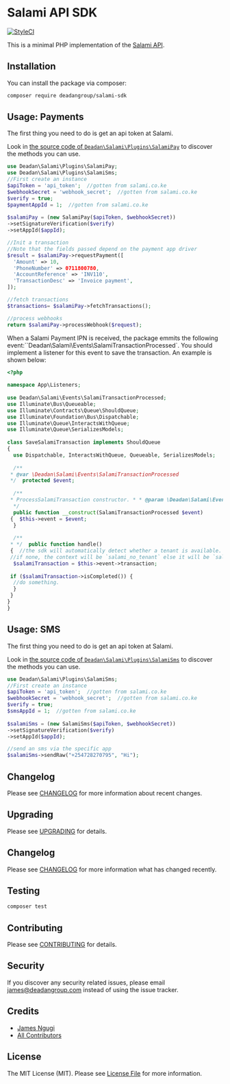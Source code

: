 
# Salami API SDK
[![StyleCI](https://styleci.io/repos/88621289/shield?branch=master)](https://styleci.io/repos/88621289)

This is a minimal PHP implementation of the [Salami API](https://salami.co.ke).

## Installation

You can install the package via composer:

``` bash
composer require deadangroup/salami-sdk
```

## Usage: Payments

The first thing you need to do is get an api token at Salami.

Look in [the source code of `Deadan\Salami\Plugins\SalamiPay`](https://github.com/deadangroup/salami-sdk/blob/master/src/Plugins/SalamiPay.php) to discover the methods you can use.

```php
use Deadan\Salami\Plugins\SalamiPay;
use Deadan\Salami\Plugins\SalamiSms;
//First create an instance
$apiToken = 'api_token';  //gotten from salami.co.ke
$webhookSecret = 'webhook_secret';  //gotten from salami.co.ke
$verify = true;  
$paymentAppId = 1;  //gotten from salami.co.ke
  
$salamiPay = (new SalamiPay($apiToken, $webhookSecret))
->setSignatureVerification($verify)
->setAppId($appId); 

//Init a transaction
//Note that the fields passed depend on the payment app driver
$result = $salamiPay->requestPayment([  
  'Amount' => 10,  
  'PhoneNumber' => 0711800780,  
  'AccountReference' => 'INV110',  
  'TransactionDesc' => 'Invoice payment',  
]);

//fetch transactions
$transactions= $salamiPay->fetchTransactions();

//process webhooks
return $salamiPay->processWebhook($request);

```

When a Salami Payment IPN is received, the package emmits the following event:``Deadan\Salami\Events\SalamiTransactionProcessed`.
You should implement a listener for this event to save the transaction. An example is shown below:

```php
<?php  
  
namespace App\Listeners;  
  
use Deadan\Salami\Events\SalamiTransactionProcessed;  
use Illuminate\Bus\Queueable;  
use Illuminate\Contracts\Queue\ShouldQueue;  
use Illuminate\Foundation\Bus\Dispatchable;  
use Illuminate\Queue\InteractsWithQueue;  
use Illuminate\Queue\SerializesModels;  
  
class SaveSalamiTransaction implements ShouldQueue  
{  
  use Dispatchable, InteractsWithQueue, Queueable, SerializesModels;  
  
  /**  
 * @var \Deadan\Salami\Events\SalamiTransactionProcessed  
 */  protected $event;  
  
  /**  
 * ProcessSalamiTransaction constructor. * * @param \Deadan\Salami\Events\SalamiTransactionProcessed $event  
  */  
  public function __construct(SalamiTransactionProcessed $event)  
 {  $this->event = $event;  
  }  
  
  /**  
 * */  public function handle()  
 {  //the sdk will automatically detect whether a tenant is available.  
 //if none, the context will be `salami_no_tenant` else it will be `salami_tenant_{TENANT_ID}` // e.g. salami_tenant_10  if ($this->event->context == 'salami_no_tenant') {  
  $salamiTransaction = $this->event->transaction;  
  
 if ($salamiTransaction->isCompleted()) {  
  //do something.  
  }  
 } 
}
}
```

## Usage: SMS

The first thing you need to do is get an api token at Salami.

Look in [the source code of `Deadan\Salami\Plugins\SalamiSms`](https://github.com/deadangroup/salami-sdk/blob/master/src/Plugins/SalamiSms.php) to discover the methods you can use.

```php
use Deadan\Salami\Plugins\SalamiSms;
//First create an instance
$apiToken = 'api_token';  //gotten from salami.co.ke
$webhookSecret = 'webhook_secret';  //gotten from salami.co.ke
$verify = true;  
$smsAppId = 1;  //gotten from salami.co.ke
  
$salamiSms = (new SalamiSms($apiToken, $webhookSecret))
->setSignatureVerification($verify)
->setAppId($appId); 

//send an sms via the specific app
$salamiSms->sendRaw("+254728270795", "Hi");

```

## Changelog

Please see [CHANGELOG](CHANGELOG.md) for more information about recent changes.

## Upgrading

Please see [UPGRADING](UPGRADING.md) for details.

## Changelog

Please see [CHANGELOG](CHANGELOG.md) for more information what has changed recently.

## Testing

``` bash
composer test
```

## Contributing

Please see [CONTRIBUTING](CONTRIBUTING.md) for details.

## Security

If you discover any security related issues, please email james@deadangroup.com instead of using the issue tracker.

## Credits

- [James Ngugi](https://github.com/ngugijames)
- [All Contributors](../../contributors)

## License

The MIT License (MIT). Please see [License File](LICENSE.md) for more information.